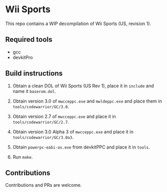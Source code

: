 # Wii Sports

This repo contains a WIP decompilation of Wii Sports (US, revision 1).

## Required tools

* gcc
* devkitPro

## Build instructions

1. Obtain a clean DOL of Wii Sports (US Rev 1), place it in `include` and name it `baserom.dol`.

2. Obtain version 3.0 of `mwcceppc.exe` and `mwldeppc.exe` and place them in `tools/codewarrior/GC/3.0`.

3. Obtain version 2.7 of `mwcceppc.exe` and place it in `tools/codewarrior/GC/2.7`.

4. Obtain version 3.0 Alpha 3 of `mwcceppc.exe` and place it in `tools/codewarrior/GC/3.0a3`.

5. Obtain `powerpc-eabi-as.exe` from devkitPPC and place it in `tools`.

6. Run `make`.

## Contributions

Contributions and PRs are welcome.
